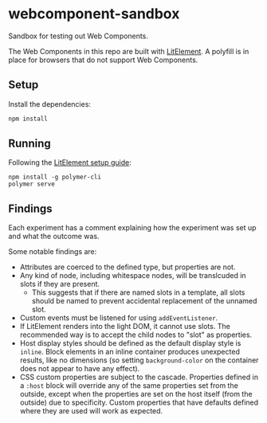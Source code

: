 # webcomponent-sandbox
Sandbox for testing out Web Components.

The Web Components in this repo are built with [LitElement](https://lit-element.polymer-project.org/).
A polyfill is in place for browsers that do not support Web Components.

## Setup

Install the dependencies:

```sh
npm install
```

## Running

Following the [LitElement setup guide](https://lit-element.polymer-project.org/guide/start#setup):

```
npm install -g polymer-cli
polymer serve
```

## Findings

Each experiment has a comment explaining how the experiment was set up and what
the outcome was.

Some notable findings are:

* Attributes are coerced to the defined type, but properties are not.
* Any kind of node, including whitespace nodes, will be translcuded in slots if they are present.
  * This suggests that if there are named slots in a template, all slots should
    be named to prevent accidental replacement of the unnamed slot.
* Custom events must be listened for using `addEventListener`.
* If LitElement renders into the light DOM, it cannot use slots. The
  recommended way is to accept the child nodes to "slot" as properties.
* Host display styles should be defined as the default display style is
  `inline`. Block elements in an inline container produces unexpected
  results, like no dimensions (so setting `background-color` on the
  container does not appear to have any effect).
* CSS custom properties are subject to the cascade. Properties defined
  in a `:host` block will override any of the same properties set from
  the outside, except when the properties are set on the host
  itself (from the outside) due to specificity. Custom properties that
  have defaults defined where they are used will work as expected.
